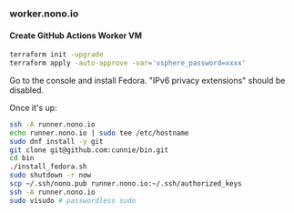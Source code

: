 ### worker.nono.io

#### Create GitHub Actions Worker VM

```bash
terraform init -upgrade
terraform apply -auto-approve -var='vsphere_password=xxxx'
```

Go to the console and install Fedora. "IPv6 privacy extensions" should be disabled.

Once it's up:

```bash
ssh -A runner.nono.io
echo runner.nono.io | sudo tee /etc/hostname
sudo dnf install -y git
git clone git@github.com:cunnie/bin.git
cd bin
./install_fedora.sh
sudo shutdown -r now
scp ~/.ssh/nono.pub runner.nono.io:~/.ssh/authorized_keys
ssh -A runner.nono.io
sudo visudo # passwordless sudo
```

